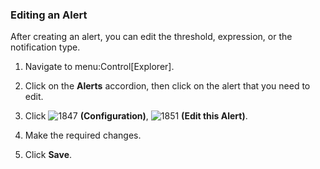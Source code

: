 ### Editing an Alert

After creating an alert, you can edit the threshold, expression, or the
notification type.

1.  Navigate to menu:Control\[Explorer\].

2.  Click on the **Alerts** accordion, then click on the alert that you
    need to edit.

3.  Click ![1847](../images/1847.png) **(Configuration)**,
    ![1851](../images/1851.png) **(Edit this Alert)**.

4.  Make the required changes.

5.  Click **Save**.
